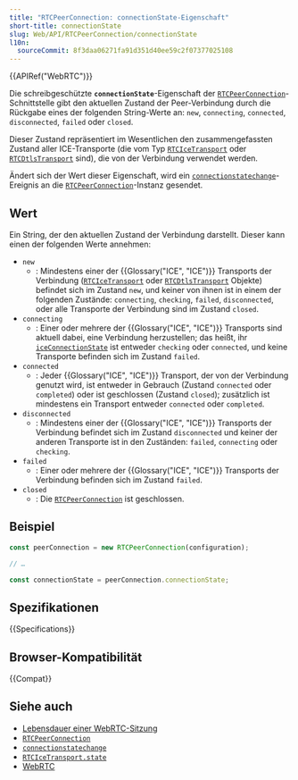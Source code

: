 ```yaml
---
title: "RTCPeerConnection: connectionState-Eigenschaft"
short-title: connectionState
slug: Web/API/RTCPeerConnection/connectionState
l10n:
  sourceCommit: 8f3daa06271fa91d351d40ee59c2f07377025108
---
```


{{APIRef("WebRTC")}}

Die schreibgeschützte **`connectionState`**-Eigenschaft der [`RTCPeerConnection`](/de/docs/Web/API/RTCPeerConnection)-Schnittstelle gibt den aktuellen Zustand der Peer-Verbindung durch die Rückgabe eines der folgenden String-Werte an: `new`, `connecting`, `connected`, `disconnected`, `failed` oder `closed`.

Dieser Zustand repräsentiert im Wesentlichen den zusammengefassten Zustand aller ICE-Transporte (die vom Typ [`RTCIceTransport`](/de/docs/Web/API/RTCIceTransport) oder [`RTCDtlsTransport`](/de/docs/Web/API/RTCDtlsTransport) sind), die von der Verbindung verwendet werden.

Ändert sich der Wert dieser Eigenschaft, wird ein [`connectionstatechange`](/de/docs/Web/API/RTCPeerConnection/connectionstatechange_event)-Ereignis an die [`RTCPeerConnection`](/de/docs/Web/API/RTCPeerConnection)-Instanz gesendet.

## Wert

Ein String, der den aktuellen Zustand der Verbindung darstellt.
Dieser kann einen der folgenden Werte annehmen:

- `new`
  - : Mindestens einer der {{Glossary("ICE", "ICE")}} Transports der Verbindung ([`RTCIceTransport`](/de/docs/Web/API/RTCIceTransport) oder [`RTCDtlsTransport`](/de/docs/Web/API/RTCDtlsTransport) Objekte) befindet sich im Zustand `new`, und keiner von ihnen ist in einem der folgenden Zustände: `connecting`, `checking`, `failed`, `disconnected`, oder alle Transporte der Verbindung sind im Zustand `closed`.
- `connecting`
  - : Einer oder mehrere der {{Glossary("ICE", "ICE")}} Transports sind aktuell dabei, eine Verbindung herzustellen; das heißt, ihr [`iceConnectionState`](/de/docs/Web/API/RTCPeerConnection/iceConnectionState) ist entweder `checking` oder `connected`, und keine Transporte befinden sich im Zustand `failed`.
- `connected`
  - : Jeder {{Glossary("ICE", "ICE")}} Transport, der von der Verbindung genutzt wird, ist entweder in Gebrauch (Zustand `connected` oder `completed`) oder ist geschlossen (Zustand `closed`); zusätzlich ist mindestens ein Transport entweder `connected` oder `completed`.
- `disconnected`
  - : Mindestens einer der {{Glossary("ICE", "ICE")}} Transports der Verbindung befindet sich im Zustand `disconnected` und keiner der anderen Transporte ist in den Zuständen: `failed`, `connecting` oder `checking`.
- `failed`
  - : Einer oder mehrere der {{Glossary("ICE", "ICE")}} Transports der Verbindung befinden sich im Zustand `failed`.
- `closed`
  - : Die [`RTCPeerConnection`](/de/docs/Web/API/RTCPeerConnection) ist geschlossen.

## Beispiel

```js
const peerConnection = new RTCPeerConnection(configuration);

// …

const connectionState = peerConnection.connectionState;
```

## Spezifikationen

{{Specifications}}

## Browser-Kompatibilität

{{Compat}}

## Siehe auch

- [Lebensdauer einer WebRTC-Sitzung](/de/docs/Web/API/WebRTC_API/Session_lifetime)
- [`RTCPeerConnection`](/de/docs/Web/API/RTCPeerConnection)
- [`connectionstatechange`](/de/docs/Web/API/RTCPeerConnection/connectionstatechange_event)
- [`RTCIceTransport.state`](/de/docs/Web/API/RTCIceTransport/state)
- [WebRTC](/de/docs/Web/API/WebRTC_API)
